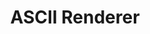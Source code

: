 ---
title: ASCII Renderer
year: 2024
description: A Python tool that converts images and videos into ASCII art in your terminal.
role: Solo Developer
technologies: Python, Pillow, OpenCV
githubUrl: https://github.com/davidumoru/ascii-render
---